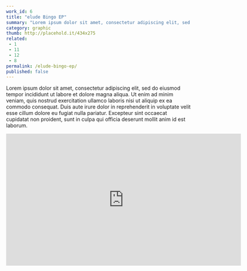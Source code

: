 ```yaml
---
work_id: 6
title: "elude Bingo EP"
summary: "Lorem ipsum dolor sit amet, consectetur adipiscing elit, sed do eiusmod tempor incididunt ut labore et dolore magna aliqua. Ut enim ad minim veniam, quis nostrud exercitation"
category: graphic
thumb: http://placehold.it/434x275
related:
 - 1
 - 11
 - 12
 - 8
permalink: /elude-bingo-ep/
published: false
---
```

Lorem ipsum dolor sit amet, consectetur adipiscing elit, sed do eiusmod tempor incididunt ut labore et dolore magna aliqua. Ut enim ad minim veniam, quis nostrud exercitation ullamco laboris nisi ut aliquip ex ea commodo consequat. Duis aute irure dolor in reprehenderit in voluptate velit esse cillum dolore eu fugiat nulla pariatur. Excepteur sint occaecat cupidatat non proident, sunt in culpa qui officia deserunt mollit anim id est laborum.

<iframe src="https://player.vimeo.com/video/100902001" width="640" height="360" frameborder="0" webkitallowfullscreen mozallowfullscreen allowfullscreen></iframe>
